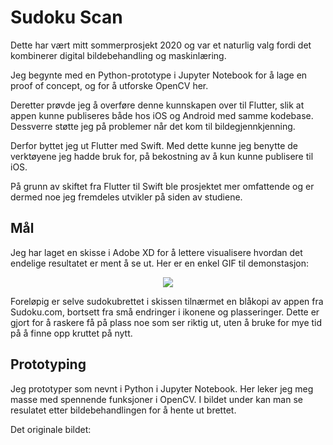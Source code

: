 # Sudoku Scan

Dette har vært mitt sommerprosjekt 2020 og var et naturlig valg fordi det kombinerer digital bildebehandling og maskinlæring. 

Jeg begynte med en Python-prototype i Jupyter Notebook for å lage en proof of concept, og for å utforske OpenCV her.

Deretter prøvde jeg å overføre denne kunnskapen over til Flutter, slik at appen kunne publiseres både hos iOS og Android med samme kodebase. Dessverre støtte jeg på problemer når det kom til bildegjennkjenning.

Derfor byttet jeg ut Flutter med Swift. Med dette kunne jeg benytte de verktøyene jeg hadde bruk for, på bekostning av å kun kunne publisere til iOS.

På grunn av skiftet fra Flutter til Swift ble prosjektet mer omfattende og er dermed noe jeg fremdeles utvikler på siden av studiene.

## Mål

Jeg har laget en skisse i Adobe XD for å lettere visualisere hvordan det endelige resultatet er ment å se ut.
Her er en enkel GIF til demonstasjon:

<p align="center">
  <img src="https://media.giphy.com/media/UaQniQXzUsVV47d9qq/giphy.gif">
</p>

Foreløpig er selve sudokubrettet i skissen tilnærmet en blåkopi av appen fra Sudoku.com, bortsett fra små endringer i ikonene og plasseringer. Dette er gjort for å raskere få på plass noe som ser riktig ut, uten å bruke for mye tid på å finne opp kruttet på nytt. 


## Prototyping
Jeg prototyper som nevnt i Python i Jupyter Notebook. Her leker jeg meg masse med spennende funksjoner i OpenCV. I bildet under kan man se resulatet etter bildebehandlingen for å hente ut brettet.

Det originale bildet:

